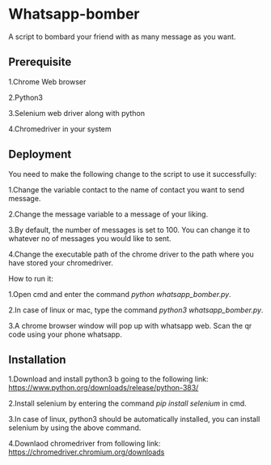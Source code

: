 # Whatsapp-bomber
A script to bombard your friend with as many message as you want.

## Prerequisite 

1.Chrome Web browser

2.Python3

3.Selenium web driver along with python

4.Chromedriver in your system

## Deployment

You need to make the following change to the script to use it successfully:
 
 1.Change the variable contact to the name of contact you want to send message.
 
 2.Change the message variable to a message of your liking.
 
 3.By default, the number of messages is set to 100. You can change it to whatever no of messages you would like to sent.
 
 4.Change the executable path of the chrome driver to the path where you have stored your chromedriver.
 
 How to run it:
 
 1.Open cmd and enter the command *python whatsapp_bomber.py*.
 
 2.In case of linux or mac, type the command *python3 whatsapp_bomber.py*.
 
 3.A chrome browser window will pop up with whatsapp web. Scan the qr code using your phone whatsapp.
 
 ## Installation
 
1.Download and install python3 b going to the following link:
    https://www.python.org/downloads/release/python-383/

2.Install selenium by entering the command *pip install selenium* in cmd.

3.In case of linux, python3 should be automatically installed, you can install selenium by using the above command.

4.Downlaod chromedriver from following link:
  https://chromedriver.chromium.org/downloads
